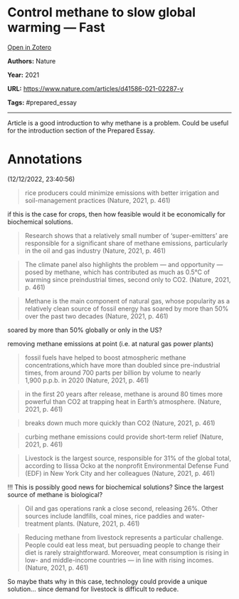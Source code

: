 # Control methane to slow global warming — Fast
[Open in Zotero](zotero://select/items/@Nature_2021)

**Authors:** Nature

**Year:** 2021

**URL:** https://www.nature.com/articles/d41586-021-02287-y

**Tags:** #prepared_essay 

---
Article is a good introduction to why methane is a problem. Could be useful for the introduction section of the Prepared Essay. 

# Annotations  
(12/12/2022, 23:40:56)

> rice producers could minimize emissions with better irrigation and soil-management practices (Nature, 2021, p. 461)

if this is the case for crops, then how feasible would it be economically for biochemical solutions.

> Research shows that a relatively small number of ‘super-emitters’ are responsible for a significant share of methane emissions, particularly in the oil and gas industry (Nature, 2021, p. 461)

> The climate panel also highlights the problem — and opportunity — posed by methane, which has contributed as much as 0.5°C of warming since preindustrial times, second only to CO2. (Nature, 2021, p. 461)

> Methane is the main component of natural gas, whose popularity as a relatively clean source of fossil energy has soared by more than 50% over the past two decades (Nature, 2021, p. 461)

soared by more than 50% globally or only in the US?  
  
removing methane emissions at point (i.e. at natural gas power plants)

> fossil fuels have helped to boost atmospheric methane concentrations,which have more than doubled since pre-industrial times, from around 700 parts per billion by volume to nearly 1,900 p.p.b. in 2020 (Nature, 2021, p. 461)

> in the first 20 years after release, methane is around 80 times more powerful than CO2 at trapping heat in Earth’s atmosphere. (Nature, 2021, p. 461)

> breaks down much more quickly than CO2 (Nature, 2021, p. 461)

> curbing methane emissions could provide short-term relief (Nature, 2021, p. 461)

> Livestock is the largest source, responsible for 31% of the global total, according to Ilissa Ocko at the nonprofit Environmental Defense Fund (EDF) in New York City and her colleagues (Nature, 2021, p. 461)

!!! This is possibly good news for biochemical solutions? Since the largest source of methane is biological?

> Oil and gas operations rank a close second, releasing 26%. Other sources include landfills, coal mines, rice paddies and water-treatment plants. (Nature, 2021, p. 461)

> Reducing methane from livestock represents a particular challenge. People could eat less meat, but persuading people to change their diet is rarely straightforward. Moreover, meat consumption is rising in low- and middle-income countries — in line with rising incomes. (Nature, 2021, p. 461)

So maybe thats why in this case, technology could provide a unique solution... since demand for livestock is difficult to reduce.